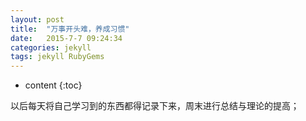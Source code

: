 ```yaml
---
layout: post
title:  "万事开头难，养成习惯"
date:   2015-7-7 09:24:34
categories: jekyll
tags: jekyll RubyGems
---
```


* content
{:toc}

以后每天将自己学习到的东西都得记录下来，周末进行总结与理论的提高；